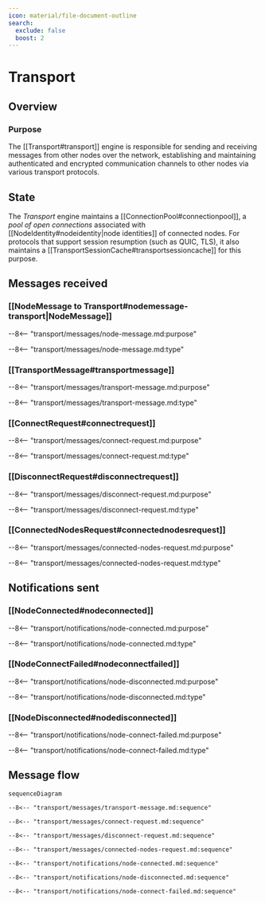 ```yaml
---
icon: material/file-document-outline
search:
  exclude: false
  boost: 2
---
```


<div class="engine" markdown>

# Transport

## Overview

### Purpose

<!-- --8<-- [start:purpose] -->
The [[Transport#transport]] engine is responsible for
sending and receiving messages from other nodes over the network,
establishing and maintaining authenticated and encrypted communication channels
to other nodes via various transport protocols.
<!-- --8<-- [end:purpose] -->

## State

The *Transport* engine maintains a [[ConnectionPool#connectionpool]],
a *pool of open connections* associated with [[NodeIdentity#nodeidentity|node identities]]
of connected nodes.
For protocols that support session resumption (such as QUIC, TLS),
it also maintains a [[TransportSessionCache#transportsessioncache]] for this purpose.

## Messages received

### [[NodeMessage to Transport#nodemessage-transport|NodeMessage]]

--8<-- "transport/messages/node-message.md:purpose"

--8<-- "transport/messages/node-message.md:type"

### [[TransportMessage#transportmessage]]

--8<-- "transport/messages/transport-message.md:purpose"

--8<-- "transport/messages/transport-message.md:type"

### [[ConnectRequest#connectrequest]]

--8<-- "transport/messages/connect-request.md:purpose"

--8<-- "transport/messages/connect-request.md:type"

### [[DisconnectRequest#disconnectrequest]]

--8<-- "transport/messages/disconnect-request.md:purpose"

--8<-- "transport/messages/disconnect-request.md:type"

### [[ConnectedNodesRequest#connectednodesrequest]]

--8<-- "transport/messages/connected-nodes-request.md:purpose"

--8<-- "transport/messages/connected-nodes-request.md:type"

## Notifications sent

### [[NodeConnected#nodeconnected]]

--8<-- "transport/notifications/node-connected.md:purpose"

--8<-- "transport/notifications/node-connected.md:type"

### [[NodeConnectFailed#nodeconnectfailed]]

--8<-- "transport/notifications/node-disconnected.md:purpose"

--8<-- "transport/notifications/node-disconnected.md:type"

### [[NodeDisconnected#nodedisconnected]]

--8<-- "transport/notifications/node-connect-failed.md:purpose"

--8<-- "transport/notifications/node-connect-failed.md:type"

## Message flow

<!-- --8<-- [start:messages] -->
```mermaid
sequenceDiagram

--8<-- "transport/messages/transport-message.md:sequence"

--8<-- "transport/messages/connect-request.md:sequence"

--8<-- "transport/messages/disconnect-request.md:sequence"

--8<-- "transport/messages/connected-nodes-request.md:sequence"

--8<-- "transport/notifications/node-connected.md:sequence"

--8<-- "transport/notifications/node-disconnected.md:sequence"

--8<-- "transport/notifications/node-connect-failed.md:sequence"
```
<!-- --8<-- [end:messages] -->

</div>
